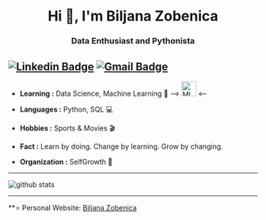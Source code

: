 <h1 align="center"> Hi 👋, I'm Biljana Zobenica </h1>
<h3 align="center">Data Enthusiast and Pythonista</h3>

[![Linkedin Badge](https://img.shields.io/badge/-Biljana_Zobenica-blue?style=flat-square&logo=Linkedin&logoColor=white&link=https://www.linkedin.com/in/biljana-data-enthusiast//)](https://www.linkedin.com/in/biljana-data-enthusiast/) [![Gmail Badge](https://img.shields.io/badge/-biljana.zobenica@outlook.com-c14438?style=flat-square&logo=Gmail&logoColor=white&link=mailto:biljana.zobenica@outlook.com)](mailto:biljana.zobenica@outlook.com)
---------------------------------------------------------------------------------------------------------------------------------------------------------------------------------
-  **Learning :** Data Science, Machine Learning :space_invader: 
-->  <img src="https://i.dlpng.com/static/png/6987008_preview.png" alt="ML icon" height="30" width="30"> <--
-  **Languages :** Python, SQL :computer:
-  **Hobbies :** Sports & Movies :clapper:
-  **Fact :** 
            Learn by doing. 
            Change by learning. 
            Grow by changing. 
            
-  **Organization :** SelfGrowth :green_apple:
---------------------------------------------------------------------------------------------------------------------------------------------------------------------------------

![github stats](https://github-readme-stats.vercel.app/api?username=biljana-zobenica&show_icons=true)

---------------------------------------------------------------------------------------------------------------------------------------------------------------------------------


**⭐️ Personal Website: [Biljana Zobenica](https://biljana-zobenica.github.io/)
